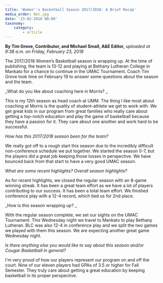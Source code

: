 ```yaml
---
title: 'Women''s Basketball Season 2017/2018: A Brief Recap'
media_order: Net.jpg
date: '23-02-2018 00:00'
taxonomy:
    category:
        - article
---
```


**By Tim Grove, Contributor, and Michael Small, A&E Editor,** _uploaded at 9:38 a.m. on Friday, February 23, 2018_

The 2017/2018 Women’s Basketball season is wrapping up. At the time of publishing, the team is 13-12 and playing at Bethany Lutheran College in Mankato for a chance to continue in the UMAC Tournament. Coach Tim Grove took time on February 19 to answer some questions about the season and the team.

_What do you like about coaching here in Morris? _

This is my 12th season as head coach at UMM.  The thing I like most about coaching at Morris is the quality of student-athlete we get to work with.  We get great kids in our program from great families who really care about getting a top-notch education and play the game of basketball because they have a passion for it.  They care about one another and work hard to be successful.

_How has this 2017/2018 season been for the team?_

We really got off to a rough start this season due to the incredibly difficult non-conference schedule we put together.  We started the season 0-7, but the players did a great job keeping those losses in perspective.  We have bounced back from that start to have a very good UMAC season.

_What are some recent highlights? Overall season highlights?_

As for recent highlights, we closed the regular season with an 8-game winning streak.  It has been a great team effort as we have a lot of players contributing to our success.  It has been a total team effort.  We finished conference play with a 12-4 record, which tied us for 2nd place.

_How is this season wrapping up? _

With the regular season complete, we set our sights on the UMAC Tournament.  This Wednesday night we travel to Mankato to play Bethany Lutheran.  BLC was also 12-4 in conference play and we split the two games we played with them this season.  We are expecting another great game Wednesday night.

_Is there anything else you would like to say about this season and/or Cougar Basketball in general?_

I'm very proud of how our players represent our program on and off the court.  Nine of our eleven players had GPAs of 3.5 or higher for Fall Semester.  They truly care about getting a great education by keeping basketball in its proper perspective.  


